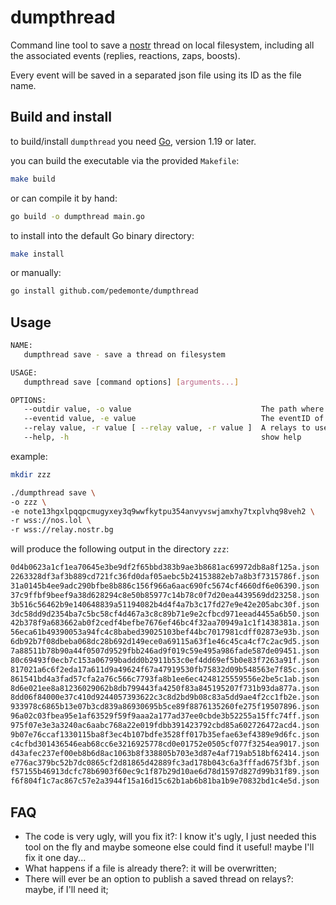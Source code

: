 # dumpthread

Command line tool to save a [nostr](https://github.com/fiatjaf/nostr) thread on local filesystem, including all the associated events (replies, reactions, zaps, boosts).

Every event will be saved in a separated json file using its ID as the file name.

## Build and install

to build/install `dumpthread` you need [Go](https://go.dev/), version 1.19 or later.

you can build the executable via the provided `Makefile`:

```bash
make build
```

or can compile it by hand:

```bash
go build -o dumpthread main.go
```

to install into the default Go binary directory:

```bash
make install
```

or manually:

```bash
go install github.com/pedemonte/dumpthread
```

## Usage

```bash
NAME:
   dumpthread save - save a thread on filesystem

USAGE:
   dumpthread save [command options] [arguments...]

OPTIONS:
   --outdir value, -o value                             The path where to save the json events (default: ".")
   --eventid value, -e value                            The eventID of the first event of the thread
   --relay value, -r value [ --relay value, -r value ]  A relays to use (can be use multiple times)
   --help, -h                                           show help
```

example:

```bash
mkdir zzz

./dumpthread save \
-o zzz \
-e note13hgxlpqqpcmugyxey3q9wwfkytpu354anvyvswjamxhy7txplvhq98veh2 \
-r wss://nos.lol \
-r wss://relay.nostr.bg
```

will produce the following output in the directory `zzz`:

```bash
0d4b0623a1cf1ea70645e3be9df2f65bbd383b9ae3b8681ac69972db8a8f125a.json
2263328df3af3b889cd721fc36fd0daf05aebc5b24153882eb7a8b3f7315786f.json
31a0145b4ee9adc290bfbe8b886c156f966a6aac690fc5674cf4660df6e06390.json
37c9ffbf9beef9a38d628294c8e50b85977c14b78c0f7d20ea4439569dd23258.json
3b516c56462b9e140648839a51194082b4d4f4a7b3c17fd27e9e42e205abc30f.json
3dc58dd9d2354ba7c5bc58cf4d467a3c8c89b71e9e2cfbcd971eead4455a6b50.json
42b378f9a683662ab0f2cedf4befbe7676ef46bc4f32aa70949a1c1f1438381a.json
56eca61b49390053a94fc4c8babed39025103bef44bc7017981cdff02873e93b.json
6db92b7f08dbeba068dc28b692d149ece0a69115a63f1e46c45ca4cf7c2ac9d5.json
7a88511b78b90a44f0507d9529fbb246ad9f019c59e495a986fade587de09451.json
80c69493f0ecb7c153a06799baddd0b2911b53c0ef4dd69ef5b0e83f7263a91f.json
817021a6c6f2eda17a611d9a49624f67a47919530fb75832d09b548563e7f85c.json
861541bd4a3fad57cfa2a76c566c7793fa8b1ee6ec4248125559556e2be5c1ab.json
8d6e021ee8a81236029062b8db799443fa4250f83a845195207f731b93da877a.json
8dd06f84000e37c410d9244057393622c3c8d2bd9b08c83a5dd9ae4f2cc1fb2e.json
933978c6865b13e07b3cd839a86930695b5ce89f8876135260fe275f19507896.json
96a02c03fbea95e1af63529f59f9aaa2a177ad37ee0cbde3b52255a15ffc74ff.json
975f07e3e3a3240ac6aabc768a22e019fdbb391423792cbd85a602726472acd4.json
9b07e76ccaf1330115ba8f3ec4b107bdfe3528ff017b35efae63ef4389e9d6fc.json
c4cfbd301436546eab68cc6e3216925778cd0e01752e0505cf077f3254ea9017.json
d43afec237ef00eb8b6d8ac1063b8f338805b703e3d87e4af719ab518bf62414.json
e776ac379bc52b7dc0865cf2d81865d42889fc3ad178b043c6a3fffad675f3bf.json
f57155b46913dcfc78b6903f60ec9c1f87b29d10ae6d78d1597d827d99b31f89.json
f6f804f1c7ac867c57e2a3944f15a16d15c62b1ab6b81ba1b9e70832bd1c4e5d.json
```

## FAQ

* The code is very ugly, will you fix it?: I know it's ugly, I just needed this tool on the fly and maybe someone else could find it useful! maybe I'll fix it one day...
* What happens if a file is already there?: it will be overwritten;
* There will ever be an option to publish a saved thread on relays?: maybe, if I'll need it;
